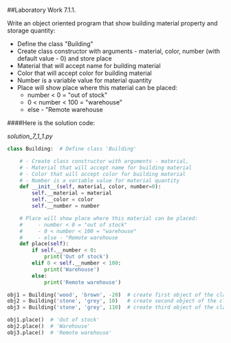 ##Laboratory Work 7.1.1.

<p>
    <span>
          Write an object oriented program that show
          building material property and storage quantity:
    </span>
</p>

<ul>
    <li>
        Define the class "Building"
    </li>
    <li>
        Create class constructor with arguments - material,
        color, number (with default value - 0) and store place
    </li>
    <li>
        Material that will accept name for building material
    </li>
    <li>
        Color that will accept color for building material
    </li>
    <li>
        Number is a variable value for material quantity
    </li>
    <li>
        Place will show place where this material can be placed:
        <ul>
            <li>
                number < 0 = "out of stock"
            </li>
            <li>
                0 < number < 100 = "warehouse"
            </li>
            <li>
                else - "Remote warehouse
            </li>
        </ul>
    </li>
</ul>

####Here is the solution code:

*solution_7_1_1.py*
```python
class Building:  # Define class 'Building'

    # - Create class constructor with arguments - material,
    # - Material that will accept name for building material
    # - Color that will accept color for building material
    # - Number is a variable value for material quantity
    def __init__(self, material, color, number=0):
        self.__material = material
        self.__color = color
        self.__number = number

    # Place will show place where this material can be placed:
    #     - number < 0 = "out of stock"
    #     - 0 < number < 100 = "warehouse"
    #     - else - "Remote warehouse
    def place(self):
        if self.__number < 0:
            print('Out of stock')
        elif 0 < self.__number < 100:
            print('Warehouse')
        else:
            print('Remote warehouse')

obj1 = Building('wood', 'brown', -20)  # create first object of the class "Building
obj2 = Building('stone', 'grey', 10)   # create second object of the class "Building
obj3 = Building('stone', 'grey', 110)  # create third object of the class "Building

obj1.place()  # 'Out of stock'
obj2.place()  # 'Warehouse'
obj3.place()  # 'Remote warehouse'
```